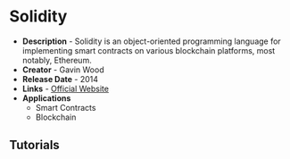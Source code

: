 # Solidity

* **Description** - Solidity is an object-oriented programming language for implementing smart contracts on various blockchain platforms, most notably, Ethereum.
* **Creator** - Gavin Wood
* **Release Date** - 2014
* **Links** - [Official Website](https://soliditylang.org/)
* **Applications** 
  * Smart Contracts
  * Blockchain

## Tutorials